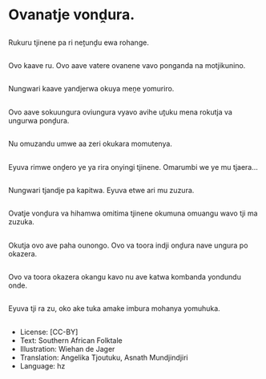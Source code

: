 # Ovanatje vonḓura.

##
Rukuru tjinene pa ri neṱunḓu ewa rohange.

##
Ovo kaave ru. Ovo aave vatere ovanene vavo ponganda na motjikunino.

##
Nungwari kaave yandjerwa okuya meṋe yomuriro.

##
Ovo aave sokuungura oviungura vyavo avihe uṱuku mena rokutja va ungurwa ponḓura.

##
Nu omuzandu umwe aa zeri okukara momutenya.

##
Eyuva rimwe onḓero ye ya rira onyingi tjinene. Omarumbi we ye mu tjaera...

##
Nungwari tjandje pa kapitwa. Eyuva etwe ari mu zuzura.

##
Ovatje vonḓura va hihamwa omitima tjinene okumuna omuangu wavo tji ma zuzuka.

##
Okutja ovo ave paha ounongo. Ovo va toora indji onḓura nave ungura po okazera.

##
Ovo va toora okazera okangu kavo nu ave katwa kombanda yondundu onde.

##
Eyuva tji ra zu, oko ake tuka amake imbura mohanya yomuhuka.

##
* License: [CC-BY]
* Text: Southern African Folktale
* Illustration: Wiehan de Jager
* Translation: Angelika Tjoutuku, Asnath Mundjindjiri
* Language: hz
